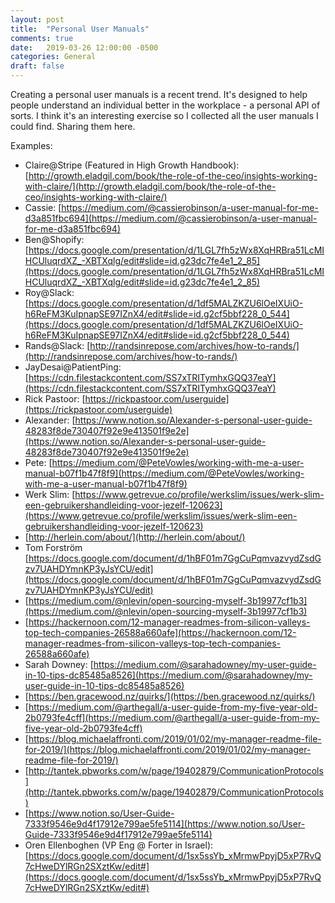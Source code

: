 ```yaml
---
layout: post
title:  "Personal User Manuals"
comments: true
date:   2019-03-26 12:00:00 -0500
categories: General
draft: false
---
```


Creating a personal user manuals is a recent trend. It's designed to help people understand an individual better in the workplace - a personal API of sorts. I think it's an interesting exercise so I collected all the user manuals I could find. Sharing them here. 

Examples:

- Claire@Stripe (Featured in High Growth Handbook): [http://growth.eladgil.com/book/the-role-of-the-ceo/insights-working-with-claire/](http://growth.eladgil.com/book/the-role-of-the-ceo/insights-working-with-claire/)
- Cassie: [https://medium.com/@cassierobinson/a-user-manual-for-me-d3a851fbc694](https://medium.com/@cassierobinson/a-user-manual-for-me-d3a851fbc694)
- Ben@Shopify: [https://docs.google.com/presentation/d/1LGL7fh5zWx8XqHRBra51LcMIHCUluqrdXZ_-XBTXqlg/edit#slide=id.g23dc7fe4e1_2_85](https://docs.google.com/presentation/d/1LGL7fh5zWx8XqHRBra51LcMIHCUluqrdXZ_-XBTXqlg/edit#slide=id.g23dc7fe4e1_2_85)
- Roy@Slack: [https://docs.google.com/presentation/d/1df5MALZKZU6lOeIXUiO-h6ReFM3KuIpnapSE97IZnX4/edit#slide=id.g2cf5bbf228_0_544](https://docs.google.com/presentation/d/1df5MALZKZU6lOeIXUiO-h6ReFM3KuIpnapSE97IZnX4/edit#slide=id.g2cf5bbf228_0_544)
- Rands@Slack: [http://randsinrepose.com/archives/how-to-rands/](http://randsinrepose.com/archives/how-to-rands/)
- JayDesai@PatientPing: [https://cdn.filestackcontent.com/SS7xTRITymhxGQQ37eaY](https://cdn.filestackcontent.com/SS7xTRITymhxGQQ37eaY)
- Rick Pastoor: [https://rickpastoor.com/userguide](https://rickpastoor.com/userguide)
- Alexander: [https://www.notion.so/Alexander-s-personal-user-guide-48283f8de730407f92e9e413501f9e2e](https://www.notion.so/Alexander-s-personal-user-guide-48283f8de730407f92e9e413501f9e2e)
- Pete: [https://medium.com/@PeteVowles/working-with-me-a-user-manual-b07f1b47f8f9](https://medium.com/@PeteVowles/working-with-me-a-user-manual-b07f1b47f8f9)
- Werk Slim: [https://www.getrevue.co/profile/werkslim/issues/werk-slim-een-gebruikershandleiding-voor-jezelf-120623](https://www.getrevue.co/profile/werkslim/issues/werk-slim-een-gebruikershandleiding-voor-jezelf-120623)
- [http://herlein.com/about/](http://herlein.com/about/)
- Tom Forström [https://docs.google.com/document/d/1hBF01m7GgCuPqmvazvydZsdGzv7UAHDYmnKP3yJsYCU/edit](https://docs.google.com/document/d/1hBF01m7GgCuPqmvazvydZsdGzv7UAHDYmnKP3yJsYCU/edit)
- [https://medium.com/@nlevin/open-sourcing-myself-3b19977cf1b3](https://medium.com/@nlevin/open-sourcing-myself-3b19977cf1b3)
- [https://hackernoon.com/12-manager-readmes-from-silicon-valleys-top-tech-companies-26588a660afe](https://hackernoon.com/12-manager-readmes-from-silicon-valleys-top-tech-companies-26588a660afe)
- Sarah Downey: [https://medium.com/@sarahadowney/my-user-guide-in-10-tips-dc85485a8526](https://medium.com/@sarahadowney/my-user-guide-in-10-tips-dc85485a8526)
- [https://ben.gracewood.nz/quirks/](https://ben.gracewood.nz/quirks/)
- [https://medium.com/@arthegall/a-user-guide-from-my-five-year-old-2b0793fe4cff](https://medium.com/@arthegall/a-user-guide-from-my-five-year-old-2b0793fe4cff)
- [https://blog.michaelaffronti.com/2019/01/02/my-manager-readme-file-for-2019/](https://blog.michaelaffronti.com/2019/01/02/my-manager-readme-file-for-2019/)
- [http://tantek.pbworks.com/w/page/19402879/CommunicationProtocols](http://tantek.pbworks.com/w/page/19402879/CommunicationProtocols)
- [https://www.notion.so/User-Guide-7333f9546e9d4f17912e799ae5fe5114](https://www.notion.so/User-Guide-7333f9546e9d4f17912e799ae5fe5114)
- Oren Ellenboghen (VP Eng @ Forter in Israel): [https://docs.google.com/document/d/1sx5ssYb_xMrmwPpyjD5xP7RvQ7cHweDYlRGn2SXztKw/edit#](https://docs.google.com/document/d/1sx5ssYb_xMrmwPpyjD5xP7RvQ7cHweDYlRGn2SXztKw/edit#)